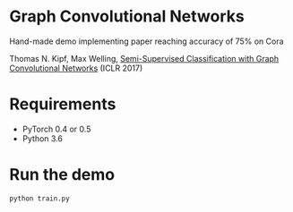 # Graph Convolutional Networks
Hand-made demo implementing paper reaching accuracy of 75% on Cora

Thomas N. Kipf, Max Welling, [Semi-Supervised Classification with Graph Convolutional Networks](http://arxiv.org/abs/1609.02907) (ICLR 2017)
# Requirements

  * PyTorch 0.4 or 0.5
  * Python 3.6

# Run the demo

 ```python train.py```


